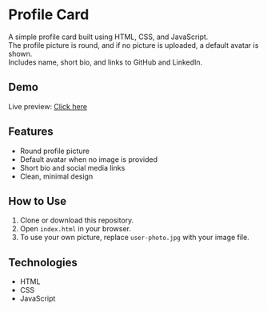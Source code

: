 # Profile Card

A simple profile card built using HTML, CSS, and JavaScript.  
The profile picture is round, and if no picture is uploaded, a default avatar is shown.  
Includes name, short bio, and links to GitHub and LinkedIn.

## Demo
Live preview: [Click here](https://github.com/Vansh12352)

## Features
- Round profile picture
- Default avatar when no image is provided
- Short bio and social media links
- Clean, minimal design

## How to Use
1. Clone or download this repository.
2. Open `index.html` in your browser.
3. To use your own picture, replace `user-photo.jpg` with your image file.

## Technologies
- HTML
- CSS
- JavaScript
